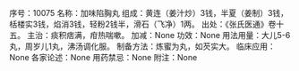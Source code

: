 序号：10075
名称：加味陷胸丸
组成：黄连（姜汁炒）3钱，半夏（姜制）3钱，栝楼实3钱，焰消3钱，轻粉2钱半，滑石（飞净）1两。
出处：《张氏医通》卷十五。
主治：痰积痞满，疳热喘嗽。
加减：None
功效：None
用法用量：大儿5-6丸，周岁儿1丸，沸汤调化服。
制备方法：炼蜜为丸，如芡实大。
临床应用：None
各家论述：None
用药禁忌：None
附注：None
